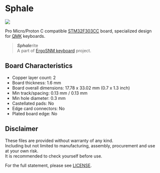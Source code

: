 # Sphale

![](https://i.imgur.com/Vs9jRis.png)

Pro Micro/Proton C compatible [STM32F303CC](https://www.st.com/en/microcontrollers-microprocessors/stm32f303cc.html) board, specialized design for [QMK](https://github.com/qmk/qmk_firmware) keyboards.

> ***Sphale***rite  
> A part of [ErgoSNM keyboard](https://github.com/ziteh/ergo-snm-keyboard) project.  

## Board Characteristics

-  Copper layer count: 2
-  Board thickness: 1.6 mm
-  Board overall dimensions: 17.78 x 33.02 mm (0.7 x 1.3 inch)
-  Min track/spacing: 0.13 mm / 0.13 mm
-  Min hole diameter: 0.3 mm
-  Castellated pads: No
-  Edge card connectors: No
-  Plated board edge: No

## Disclaimer

These files are provided without warranty of any kind.  
Including but not limited to manufacturing, assembly, procurement and use at your own risk.  
It is recommended to check yourself before use.

For the full statement, please see [LICENSE](./LICENSE).
